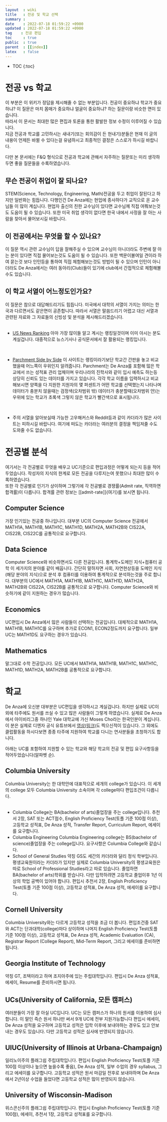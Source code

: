 ```yaml
---
layout  : wiki
title   : 전공 및 학교 선택
summary : 
date    : 2022-07-18 01:59:22 +0900
updated : 2022-07-18 01:59:22 +0900
tag    : 전공 편입
toc     : true
public  : true
parent  : [[index]]
latex   : false
---
```

* TOC
{:toc}


# 전공 vs 학교

이 부분은 이 위키가 정답을 제시해줄 수 없는 부분입니다.
전공이 중요하냐 학교가 중요하냐? 이 질문은 마치 몸매가 중요하냐 얼굴이 중요하냐? 하는 질문이랑 비슷한 면이 있습니다.  
따라서 이 문서는 최대한 많은 편집과 토론을 통한 활발한 정보 수정이 이루어질 수 있습니다.  
지금 전공과 학교를 고민하시는 새내기(또는 회의감이 든 헌내기)분들은 현재 이 글의 내용이 언제든 바뀔 수 있다는걸 유념하시고 최종적인 결정은 스스로가 하시길 바랍니다.  

다만 본 문서에는 F&Q 형식으로 전공과 학교에 관해서 자주하는 질문또는 미리 생각하두면 좋을 질문들을 수록하였습니다.  

## 무슨 전공이 취업이 잘 되나요?
STEM(Science, Technology, Engineering, Math)전공을 두고 취업이 잘된다고 하지만  일반화는 힘듭니다. 다행인건 De Anza에는 현업에 종사하다가 교직으로 온 교수님들  이 많이 계십니다. 현업자 출신의 친한 교수님이 있다면 교수님께 직접 여쭤보는것도 도움이 될 수 있습니다. 또한 미국 취업 생각이 없다면 한국 내에서 사정을 잘 아는  사람을 찾아서 물어보시길 바랍니다.

## 이 전공에서는 무엇을 할 수 있나요?
이 질문 역시 관련 교수님이 답을 잘해주실 수 있으며 교수님이 아니더라도 주변에   잘 아는 분이 있다면 직접 물어보는것도 도움이 될 수 있습니다. 또한 백문이불여일  견이라 하여 묻는것 보다 인턴등을 통하여 직접 체험해보는것도 방법이 될 수 있으며 인턴이 아니더라도 De Anza에서는 여러 동아리(Club)들이 있기에 club에서 간접적으로 체험해볼 수도 있습니다.
 
## 이 학교 서열이 어느정도인가요?
이 질문은 참으로 대답해드리기도 힘듭니다. 미국에서 대학의 서열이 가지는 의미는 한국과 다르면서도 같은면이 공존합니다. 따라서 서열은 말씀드리기 어렵고 대신 서열과 관련된 자료와 그 자료들의 신빙성 및 분석을 제시해드리겠습니다.<br/><br/>
 
 - [US News Ranking](https://www.usnews.com/best-colleges)
아마 가장 많이들 알고 계시는 랭킹일것이며 이미 아시는 분도 계실겁니다.
대중적으로 뉴스기사나 공식문서에서 잘 활용되는 랭킹입니다.  
<br/>

 - [Parchment Side by Side](https://www.parchment.com/c/college/tools/college-cross-admit-comparison.php?compare=Yale+University&with=Harvard+University)
이 사이트는 랭킹이라기보단 학교간 간판을 놓고 비교했을때 어느쪽이 우위인지 알려줍니다. Parchment는 De Anza를 포함해 많은 학교에서 쓰는 성적표 관리 업체이며 우리나라의 진학사와 같이 입시 예측도 하는등 상당히 신뢰도 있는 데이터를 가지고 있습니다.
각각 학교 이름을 입력하시고 비교해보시면 양쪽을 다 지원한 지원자의 몇 퍼센트가 어떤 학교를 선택했는지 나타나며 데이터가 충분치 않을때는 검정색(오차범위 밖) 데이터가 충분할때(오차범위 안)는 우위에 있는 학교가 초록색 그렇지 않은 학교가 빨간색으로 표시됩니다.
<br/>

 - 주의
서열을 알아보실때 가능한 고우해커스와 Reddit등과 같이 카더라가 많은 사이트는 피하시길 바랍니다. 여기에 떠도는 카더라는 여러분의 결정을 책임져줄 수도 도와줄 수도 없습니다.

# 전공별 분석

여기서는 각 전공별로 무엇을 배우고 UC기준으로 편입과정은 어떻게 되는지 등을 적어두었습니다. 작성자의 지식의 한계로 모든 전공을 다루지는여 못했으나 최대한 많이 수록하였습니다.  
또한 각 전공별로 인기가 상이하며 그렇기에 각 전공별로 경쟁률(Admit rate, 직역하면 합격률)이 다릅니다. 합격률 관련 정보는 [[admit-rate]]{여기}를 보시면 됩니다.  


## Computer Science
가장 인기있는 전공중 하나입니다. 대부분 UC의 Computer Science 전공에서 MATH1A, MATH1B, MATH1C, MATH1D, MATH2A, MATH2B와 CIS22A, CIS22B, CIS22C를 공통적으로 요구합니다.

## Data Science
Computer Science와 비슷하면서도 다른 전공입니다. 통계학+도메인 지식+컴퓨터 공학 이 세가지의 분야를 같이 배웁니다. 간단히 말하자면 사회, 자연현상등을 도메인 지식(해당 분야의 지식)으로 분석 후 컴퓨터를 이용하여 통계적으로 분석하는것을 주로 합니다. 대부분의 UC에서 MATH1A, MATH1B, MATH1C, MATH1D, MATH2A, MATH2B와 CIS22A, CIS22B를 공통적으로 요구합니다. Computer Science와 비슷하기에 같이 지원하는 경우가 많습니다.

## Economics
UC편입시 De Anza에서 많은 사람들이 선택하는 전공입니다. 대체적으로 MATH1A, MATH1B, MATH1C를 요구하며 추가로 ECON1, ECON2정도까지 요구합니다. 일부 UC는 MATH1D도 요구하는 경우가 있습니다.

## Mathematics
말그대로 수학 전공입니다. 모든 UC에서 MATH1A, MATH1B, MATH1C, MATH1C, MATH1D, MATH2A, MATH2B를 공통적으로 요구합니다.


# 학교

De Anza에 오신분 대부분은 UC편입을 생각하시고 계실겁니다. 하지만 실제로 UC이외에 타주에도 원서를 쓰실 수 있고 많은 사람들이 그렇게 하였습니다. 실제로 De Anza에서 아이비리그중 하나인 Yale 대학교에 가신 Moses Cho라는 한국인분이 계십니다. 이 분은 실제로 디엔자 공식 유튜브에서 [영상(링크)](https://www.youtube.com/watch?v=4g6e9e-mnZQ)도 찍으신적이 있습니다. 그 외에도 클럽활동을 하시다보면 종종 타주에 지원하여 학교를 다니는 연사분들을 초청하기도 합니다.  

아래는 UC를 포함하여 지원할 수 있는 학교와 해당 학교의 전공 및 편입 요구사항등을 적어두었습니다(알파벳 순).  

## Columbia University
Columbia University는 한 대학안에 대표적으로 세개의 college가 있습니다. 이 세개의 college 모두 Columbia University 소속이며 각 college마다 편입조건이 다릅니다.  
<br/>
- Columbia College는 BA(bachelor of arts)졸업장을 주는 college입니다. 추천서 2장, SAT 또는 ACT점수, English Proficiency Test(토플 기준 100점 이상), 고등학교 성적표, De Anza 성적, Transfer Report, Curriculum Report, 에세이를 요구합니다.  
- Columbia Engineering
Columbia Engineering college는 BS(bachelor of science)졸업장을 주는 college입니다. 요구사항은 Columbia College와 같습니다.  
- School of General Studies
약칭 GS도 세간의 카더라와 달리 정식 학부입니다. 평생교육원이라는 카더라가 있지만 실제로 Columbia University의 평생교육원은 따로 School of Professional Studies라고 따로 있습니다.  졸업하면 BA(bachelor of arts)학위를 받습니다. 다만 입학하려면 고등학교 졸업이후 1년 이상의 학업 공백이 있어야 합니다. 편입시 추천서 2장, English Proficiency Test(토플 기준 100점 이상), 고등학교 성적표, De Anza 성적, 에세이를 요구합니다.  

## Cornell University
Columbia University와는 다르게 고등학교 성적을 조금 더 봅니다. 편입조건중 SAT와 ACT는 단과대학(college)마다 상이하며 나머지 English Proficiency Test(토플 기준 100점 이상), 고등학교 성적표, De Anza 성적, Academic Evaluation (CA), Registrar Report (College Report), Mid-Term Report, 그리고 에세이를 준비하면 됩니다.  

## Georgia Institute of Technology
약칭 GT, 조텍이라고 하며 조지아주에 있는 주립대학입니다. 편입시 De Anza 성적표, 에세이, Resume를 준비하시면 됩니다.  

## UCs(University of California, 모든 캠퍼스)
여러분들이 가장 잘 아실 UC입니다. UC는 모든 캠퍼스가 하나의 원서를 이용하여 심사합니다. 이 말인 즉슨 원서 하나만 써서 9개 UC에 전부 지원가능합니다 편입시 에세이, De Anza 성적을 요구하며 고등학교 성적은 입학 이후에 보내야하는 경우도 있고 안보내는 경우도 있습니다. 다만 고등학교 성적은 심사에 반영되지 않습니다. 

## UIUC(University of Illinois at Urbana-Champaign) 
일리노이주의 플래그쉽 주립대학입니다. 편입시 English Proficiency Test(토플 기준 100점 이상이나 높으면 높을수록 좋음), De Anza 성적, 일부 수업의 경우 syllabus, 그리고 에세이를 요구합니다. 고등학교 성적은 원서 마감일 전후로 보내야하며 De Anza에서 2년이상 수업을 들었다면 고등학교 성적은 많이 반영되지 않습니다.  

## University of Wisconsin-Madison
위스콘신주의 플래그쉽 주립대학입니다. 편입시 English Proficiency Test(토플 기준 100점), 에세이, 추천서 1장, 고등학교 성적표를 요구합니다.  
